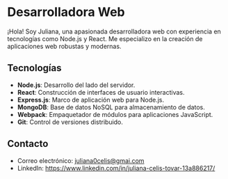 # Desarrolladora Web

¡Hola! Soy Juliana, una apasionada desarrolladora web con experiencia en tecnologías como Node.js y React. Me especializo en la creación de aplicaciones web robustas y modernas.

## Tecnologías

- **Node.js**: Desarrollo del lado del servidor.
- **React**: Construcción de interfaces de usuario interactivas.
- **Express.js**: Marco de aplicación web para Node.js.
- **MongoDB**: Base de datos NoSQL para almacenamiento de datos.
- **Webpack**: Empaquetador de módulos para aplicaciones JavaScript.
- **Git**: Control de versiones distribuido.

## Contacto

- Correo electrónico: juliana0celis@gmai.com
- LinkedIn: https://www.linkedin.com/in/juliana-celis-tovar-13a886217/
